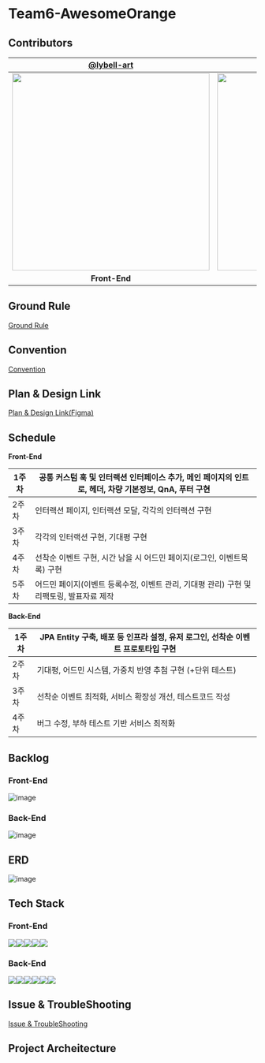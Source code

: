 #  Team6-AwesomeOrange

## Contributors
|       [@lybell-art](https://github.com/lybell-art)        |        [@darkdulgi](https://github.com/darkdulgi)         |        [@blaxsior](https://github.com/blaxsior)         |             [@win-luck](https://github.com/win-luck)              |
|:---------------------------------------------------------:|:-------------------------------------------------------:|:-------------------------------------------------------:|:-----------------------------------------------------------------:|
| <img width="400" src="https://github.com/lybell-art.png"> | <img width="400" src="https://github.com/darkdulgi.png"> | <img width="400" src="https://github.com/blaxsior.png"> |                     <img width="400" src="https://github.com/win-luck.png">                      |
|                       **Front-End**                       |                      **Front-End**                      |                      **Back-End**                       |                           **Back-End**                            |


## Ground Rule
[Ground Rule](https://github.com/softeerbootcamp4th/Team6-AwesomeOrange-BE/wiki/%5BGround-Rule%5D)

## Convention
[Convention](https://github.com/softeerbootcamp4th/Team6-AwesomeOrange-BE/wiki/%08%5BTeam-Convention%5D)

## Plan & Design Link
[Plan & Design Link(Figma)](https://www.figma.com/design/XieJv765qFmU9dFuQAG7tQ/%EC%96%B4%EC%8D%B8%EC%98%A4%EB%A0%8C%EC%A7%80_Hand-off_%EC%B5%9C%EC%A2%85(07%2F24)?node-id=33-1157)

## Schedule
**Front-End**

| 1주차 | 공통 커스텀 훅 및 인터랙션 인터페이스 추가, 메인 페이지의 인트로, 헤더, 차량 기본정보, QnA, 푸터 구현 |
| --- | --- |
| 2주차 | 인터랙션 페이지, 인터랙션 모달, 각각의 인터랙션 구현 |
| 3주차 | 각각의 인터랙션 구현, 기대평 구현 |
| 4주차 | 선착순 이벤트 구현, 시간 남을 시 어드민 페이지(로그인, 이벤트목록) 구현 |
| 5주차 | 어드민 페이지(이벤트 등록수정, 이벤트 관리, 기대평 관리) 구현 및 리팩토링, 발표자료 제작 |

**Back-End**

| 1주차 | JPA Entity 구축, 배포 등 인프라 설정, 유저 로그인, 선착순 이벤트 프로토타입 구현 |
| --- | --- |
| 2주차 | 기대평, 어드민 시스템, 가중치 반영 추첨 구현 (+단위 테스트) |
| 3주차 | 선착순 이벤트 최적화, 서비스 확장성 개선, 테스트코드 작성 |
| 4주차 | 버그 수정, 부하 테스트 기반 서비스 최적화 |

## Backlog
### Front-End
![image](https://github.com/user-attachments/assets/3fec291d-4aed-4f04-895b-7b2686aecc59)

### Back-End
![image](https://github.com/user-attachments/assets/d7444775-cbad-48a2-a278-fd73368a1b6e)

## ERD
![image](https://github.com/user-attachments/assets/5a014392-513c-48ff-92fd-94732f4f7277)



## Tech Stack

### Front-End
<img src="https://img.shields.io/badge/JavaScript-F7DF1E?style=for-the-badge&logo=JavaScript&logoColor=black"><img src="https://img.shields.io/badge/React-61DAFB?style=for-the-badge&logo=React&logoColor=black"><img src="https://img.shields.io/badge/TailwindCSS-06B6D4?style=for-the-badge&logo=Tailwind CSS&logoColor=white"><img src="https://img.shields.io/badge/Vite-646CFF?style=for-the-badge&logo=Vite&logoColor=purple"><img src="https://img.shields.io/badge/Zustand-DDA0DD?style=for-the-badge&logo=Zustand&logoColor=purple">

### Back-End
<img src="https://img.shields.io/badge/Spring Boot-6DB33F?style=for-the-badge&logo=Spring Boot&logoColor=black"><img src="https://img.shields.io/badge/MySQL-4479A1?style=for-the-badge&logo=MySQL&logoColor=black"><img src="https://img.shields.io/badge/Redis-FF4438?style=for-the-badge&logo=Redis&logoColor=black"><img src="https://img.shields.io/badge/Docker-2496ED?style=for-the-badge&logo=Docker&logoColor=black"><img src="https://img.shields.io/badge/Grafana-F46800?style=for-the-badge&logo=Grafana&logoColor=black"><img src="https://img.shields.io/badge/Apache JMeter-D22128?style=for-the-badge&logo=Apache JMeter&logoColor=black">

## Issue & TroubleShooting
[Issue & TroubleShooting](https://github.com/softeerbootcamp4th/Team6-AwesomeOrange-BE/wiki/%5BIssue-&-TroubleShooting%5D)

## Project Archeitecture
